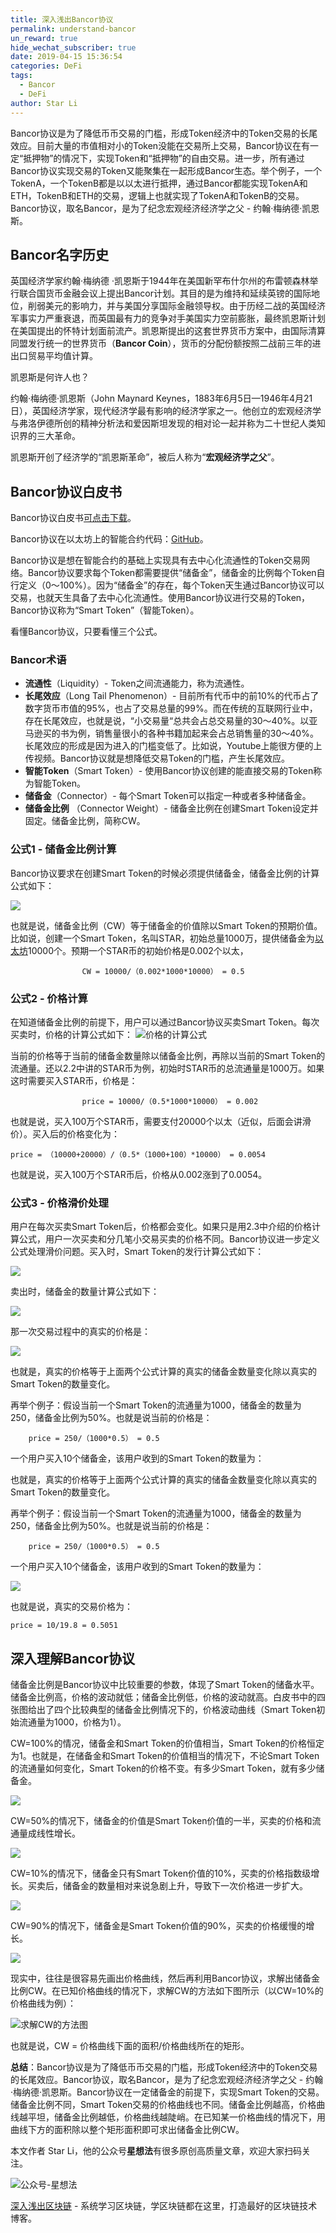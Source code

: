 ```yaml
---
title: 深入浅出Bancor协议
permalink: understand-bancor
un_reward: true
hide_wechat_subscriber: true
date: 2019-04-15 15:36:54
categories: DeFi
tags: 
  - Bancor
  - DeFi
author: Star Li
---
```



Bancor协议是为了降低币币交易的门槛，形成Token经济中的Token交易的长尾效应。目前大量的市值相对小的Token没能在交易所上交易，Bancor协议在有一定“抵押物”的情况下，实现Token和“抵押物”的自由交易。进一步，所有通过Bancor协议实现交易的Token又能聚集在一起形成Bancor生态。举个例子，一个TokenA，一个TokenB都是以以太进行抵押，通过Bancor都能实现TokenA和ETH，TokenB和ETH的交易，逻辑上也就实现了TokenA和TokenB的交易。Bancor协议，取名Bancor，是为了纪念宏观经济经济学之父 - 约翰·梅纳德·凯恩斯。

<!-- more -->

## Bancor名字历史

英国经济学家约翰·梅纳德 ·凯恩斯于1944年在美国新罕布什尔州的布雷顿森林举行联合国货币金融会议上提出Bancor计划。其目的是为维持和延续英镑的国际地位，削弱美元的影响力，并与美国分享国际金融领导权。由于历经二战的英国经济军事实力严重衰退，而英国最有力的竞争对手美国实力空前膨胀，最终凯恩斯计划在美国提出的怀特计划面前流产。凯恩斯提出的这套世界货币方案中，由国际清算同盟发行统一的世界货币（**Bancor Coin**），货币的分配份额按照二战前三年的进出口贸易平均值计算。

凯恩斯是何许人也？

约翰·梅纳德·凯恩斯（John Maynard Keynes，1883年6月5日—1946年4月21日），英国经济学家，现代经济学最有影响的经济学家之一。他创立的宏观经济学与弗洛伊德所创的精神分析法和爱因斯坦发现的相对论一起并称为二十世纪人类知识界的三大革命。

凯恩斯开创了经济学的“凯恩斯革命”，被后人称为“**宏观经济学之父**”。

## Bancor协议白皮书


Bancor协议白皮书[可点击下载](https://storage.googleapis.com/website-bancor/2018/04/01ba8253-bancor_protocol_whitepaper_en.pdf)。

Bancor协议在以太坊上的智能合约代码：[GitHub](https://github.com/bancorprotocol/)。

Bancor协议是想在智能合约的基础上实现具有去中心化流通性的Token交易网络。Bancor协议要求每个Token都需要提供“储备金”，储备金的比例每个Token自行定义（0～100%）。因为“储备金”的存在，每个Token天生通过Bancor协议可以交易，也就天生具备了去中心化流通性。使用Bancor协议进行交易的Token，Bancor协议称为“Smart Token”（智能Token）。

看懂Bancor协议，只要看懂三个公式。

###  Bancor术语

* **流通性**（Liquidity）- Token之间流通能力，称为流通性。
* **长尾效应**（Long Tail Phenomenon）- 目前所有代币中的前10%的代币占了数字货币市值的95%，也占了交易总量的99%。而在传统的互联网行业中，存在长尾效应，也就是说，“小交易量“总共会占总交易量的30～40%。以亚马逊买的书为例，销售量很小的各种书籍加起来会占总销售量的30～40%。长尾效应的形成是因为进入的门槛变低了。比如说，Youtube上能很方便的上传视频。Bancor协议就是想降低交易Token的门槛，产生长尾效应。
* **智能Token**（Smart Token）- 使用Bancor协议创建的能直接交易的Token称为智能Token。
* **储备金**（Connector）-  每个Smart Token可以指定一种或者多种储备金。
* **储备金比例** （Connector Weight）- 储备金比例在创建Smart Token设定并固定。储备金比例，简称CW。

### 公式1 - 储备金比例计算

Bancor协议要求在创建Smart Token的时候必须提供储备金，储备金比例的计算公式如下：

![](https://img.learnblockchain.cn/2019/15553147507540.jpg)

也就是说，储备金比例（CW）等于储备金的价值除以Smart Token的预期价值。比如说，创建一个Smart Token，名叫STAR，初始总量1000万，提供储备金为[以太坊](https://learnblockchain.cn/2017/11/20/whatiseth/)10000个。预期一个STAR币的初始价格是0.002个以太，

                    CW = 10000/（0.002*1000*10000） = 0.5

### 公式2 - 价格计算

在知道储备金比例的前提下，用户可以通过Bancor协议买卖Smart Token。每次买卖时，价格的计算公式如下：
![价格的计算公式](https://img.learnblockchain.cn/2019/15553147727085.jpg)


当前的价格等于当前的储备金数量除以储备金比例，再除以当前的Smart Token的流通量。还以2.2中讲的STAR币为例，初始时STAR币的总流通量是1000万。如果这时需要买入STAR币，价格是：

                    price = 10000/（0.5*1000*10000） = 0.002

也就是说，买入100万个STAR币，需要支付20000个以太（近似，后面会讲滑价）。买入后的价格变化为：

	price = （10000+20000）/（0.5*（1000+100）*10000） = 0.0054

也就是说，买入100万个STAR币后，价格从0.002涨到了0.0054。

### 公式3 - 价格滑价处理

用户在每次买卖Smart Token后，价格都会变化。如果只是用2.3中介绍的价格计算公式，用户一次买卖和分几笔小交易买卖的价格不同。Bancor协议进一步定义公式处理滑价问题。买入时，Smart Token的发行计算公式如下：

![](https://img.learnblockchain.cn/2019/15553148085508.jpg)

卖出时，储备金的数量计算公式如下：

![](https://img.learnblockchain.cn/2019/15553148418166.jpg)

那一次交易过程中的真实的价格是：

![](https://img.learnblockchain.cn/2019/15553148557229.jpg)

也就是，真实的价格等于上面两个公式计算的真实的储备金数量变化除以真实的Smart Token的数量变化。

再举个例子：假设当前一个Smart Token的流通量为1000，储备金的数量为250，储备金比例为50%。也就是说当前的价格是：

        price = 250/（1000*0.5） = 0.5

一个用户买入10个储备金，该用户收到的Smart Token的数量为：

也就是，真实的价格等于上面两个公式计算的真实的储备金数量变化除以真实的Smart Token的数量变化。

再举个例子：假设当前一个Smart Token的流通量为1000，储备金的数量为250，储备金比例为50%。也就是说当前的价格是：

        price = 250/（1000*0.5） = 0.5

一个用户买入10个储备金，该用户收到的Smart Token的数量为：

![](https://img.learnblockchain.cn/2019/15553148829701.jpg)

也就是说，真实的交易价格为：

	price = 10/19.8 = 0.5051


## 深入理解Bancor协议

储备金比例是Bancor协议中比较重要的参数，体现了Smart Token的储备水平。储备金比例高，价格的波动就低；储备金比例低，价格的波动就高。白皮书中的四张图给出了四个比较典型的储备金比例情况下的，价格波动曲线（Smart Token初始流通量为1000，价格为1）。

CW=100%的情况，储备金和Smart Token的价值相当，Smart Token的价格恒定为1。也就是，在储备金和Smart Token的价值相当的情况下，不论Smart Token的流通量如何变化，Smart Token的价格不变。有多少Smart Token，就有多少储备金。

![](https://img.learnblockchain.cn/2019/15553149064731.jpg!/scale/60%
)

CW=50%的情况下，储备金的价值是Smart Token价值的一半，买卖的价格和流通量成线性增长。

![](https://img.learnblockchain.cn/2019/15553149186334.jpg!/scale/60%)

CW=10%的情况下，储备金只有Smart Token价值的10%，买卖的价格指数级增长。买卖后，储备金的数量相对来说急剧上升，导致下一次价格进一步扩大。

![](https://img.learnblockchain.cn/2019/15553149306805.jpg!/scale/60%)

CW=90%的情况下，储备金是Smart Token价值的90%，买卖的价格缓慢的增长。

![](https://img.learnblockchain.cn/2019/15553149483999.jpg!/scale/60%)

现实中，往往是很容易先画出价格曲线，然后再利用Bancor协议，求解出储备金比例CW。在已知价格曲线的情况下，求解CW的方法如下图所示（以CW=10%的价格曲线为例）：

![求解CW的方法图](https://img.learnblockchain.cn/2019/15553149606674.jpg!/scale/70%)


也就是说，CW = 价格曲线下面的面积/价格曲线所在的矩形。

**总结**：Bancor协议是为了降低币币交易的门槛，形成Token经济中的Token交易的长尾效应。Bancor协议，取名Bancor，是为了纪念宏观经济经济学之父 - 约翰·梅纳德·凯恩斯。Bancor协议在一定储备金的前提下，实现Smart Token的交易。储备金比例不同，Smart Token交易的价格曲线也不同。储备金比例越高，价格曲线越平坦，储备金比例越低，价格曲线越陡峭。在已知某一价格曲线的情况下，用曲线下方的面积除以整个矩形面积即可求出储备金比例CW。


本文作者 Star Li，他的公众号**星想法**有很多原创高质量文章，欢迎大家扫码关注。

![公众号-星想法](https://img.learnblockchain.cn/2019/15572190575887.jpg!/scale/20%)


[深入浅出区块链](https://learnblockchain.cn/) - 系统学习区块链，学区块链都在这里，打造最好的区块链技术博客。


